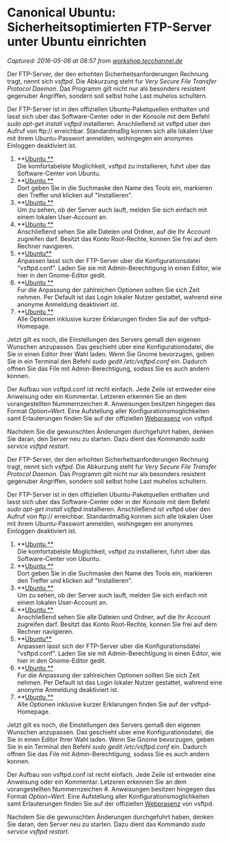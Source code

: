 # Canonical Ubuntu: Sicherheitsoptimierten FTP-Server unter Ubuntu einrichten

_Captured: 2016-05-06 at 08:57 from [workshop.tecchannel.de](http://workshop.tecchannel.de/a/sicherheitsoptimierten-ftp-server-unter-ubuntu-einrichten,3277761?qle=rssfeed_)_

Der FTP-Server, der den erhohten Sicherheitsanforderungen Rechnung tragt, nennt sich _vsftpd_. Die Abkurzung steht fur _Very Secure File Transfer Protocol Daemon_. Das Programm gilt nicht nur als besonders resistent gegenuber Angriffen, sondern soll selbst hohe Last muhelos schultern.

Der FTP-Server ist in den offiziellen Ubuntu-Paketquellen enthalten und lasst sich uber das Software-Center oder in der Konsole mit dem Befehl _sudo apt-get install vsftpd_ installieren. Anschließend ist vsftpd uber den Aufruf von ftp://<IP-Adresse des Rechners oder localhost> erreichbar. Standardmaßig konnen sich alle lokalen User mit ihrem Ubuntu-Passwort anmelden, wohingegen ein anonymes Einloggen deaktiviert ist.

  1. **[Ubuntu **](http://workshop.tecchannel.de/g/ubuntu-sicherheitsoptimierten-ftp-server-einrichten,38818)  
Die komfortabelste Moglichkeit, vsftpd zu installieren, fuhrt uber das Software-Center von Ubuntu.
  2. **[Ubuntu **](http://workshop.tecchannel.de/g/ubuntu-sicherheitsoptimierten-ftp-server-einrichten,38818,2)  
Dort geben Sie in die Suchmaske den Name des Tools ein, markieren den Treffer und klicken auf "Installieren".
  3. **[Ubuntu **](http://workshop.tecchannel.de/g/ubuntu-sicherheitsoptimierten-ftp-server-einrichten,38818,3)  
Um zu sehen, ob der Server auch lauft, melden Sie sich einfach mit einem lokalen User-Account an.
  4. **[Ubuntu **](http://workshop.tecchannel.de/g/ubuntu-sicherheitsoptimierten-ftp-server-einrichten,38818,4)  
Anschließend sehen Sie alle Dateien und Ordner, auf die Ihr Account zugreifen darf. Besitzt das Konto Root-Rechte, konnen Sie frei auf dem Rechner navigieren.
  5. **[Ubuntu**](http://workshop.tecchannel.de/g/ubuntu-sicherheitsoptimierten-ftp-server-einrichten,38818,5)  
Anpassen lasst sich der FTP-Server uber die Konfigurationsdatei "vsftpd.conf". Laden Sie sie mit Admin-Berechtigung in einen Editor, wie hier in den Gnome-Editor gedit.
  6. **[Ubuntu **](http://workshop.tecchannel.de/g/ubuntu-sicherheitsoptimierten-ftp-server-einrichten,38818,6)  
Fur die Anpassung der zahlreichen Optionen sollten Sie sich Zeit nehmen. Per Default ist das Login lokaler Nutzer gestattet, wahrend eine anonyme Anmeldung deaktiviert ist.
  7. **[Ubuntu **](http://workshop.tecchannel.de/g/ubuntu-sicherheitsoptimierten-ftp-server-einrichten,38818,7)  
Alle Optionen inklusive kurzer Erklarungen finden Sie auf der vsftpd-Homepage.

Jetzt gilt es noch, die Einstellungen des Servers gemaß den eigenen Wunschen anzupassen. Das geschieht uber eine Konfigurationsdatei, die Sie in einen Editor Ihrer Wahl laden. Wenn Sie Gnome bevorzugen, geben Sie in ein Terminal den Befehl _sudo gedit /etc/vsftpd.conf_ ein. Dadurch offnen Sie das File mit Admin-Berechtigung, sodass Sie es auch andern konnen.

Der Aufbau von vsftpd.conf ist recht einfach. Jede Zeile ist entweder eine Anweisung oder ein Kommentar. Letzeren erkennen Sie an dem vorangestellten Nummernzeichen #. Anweisungen besitzen hingegen das Format _Option=Wert_. Eine Aufstellung aller Konfigurationsmoglichkeiten samt Erlauterungen finden Sie auf der offiziellen [Webprasenz](https://security.appspot.com/vsftpd/vsftpd_conf.html) von vsftpd.

Nachdem Sie die gewunschten Änderungen durchgefuhrt haben, denken Sie daran, den Server neu zu starten. Dazu dient das Kommando _sudo service vsftpd restart_.

  


Der FTP-Server, der den erhohten Sicherheitsanforderungen Rechnung tragt, nennt sich _vsftpd_. Die Abkurzung steht fur _Very Secure File Transfer Protocol Daemon_. Das Programm gilt nicht nur als besonders resistent gegenuber Angriffen, sondern soll selbst hohe Last muhelos schultern.

Der FTP-Server ist in den offiziellen Ubuntu-Paketquellen enthalten und lasst sich uber das Software-Center oder in der Konsole mit dem Befehl _sudo apt-get install vsftpd_ installieren. Anschließend ist vsftpd uber den Aufruf von ftp://<IP-Adresse des Rechners oder localhost> erreichbar. Standardmaßig konnen sich alle lokalen User mit ihrem Ubuntu-Passwort anmelden, wohingegen ein anonymes Einloggen deaktiviert ist.

  1. **[Ubuntu **](http://workshop.tecchannel.de/g/ubuntu-sicherheitsoptimierten-ftp-server-einrichten,38818)  
Die komfortabelste Moglichkeit, vsftpd zu installieren, fuhrt uber das Software-Center von Ubuntu.
  2. **[Ubuntu **](http://workshop.tecchannel.de/g/ubuntu-sicherheitsoptimierten-ftp-server-einrichten,38818,2)  
Dort geben Sie in die Suchmaske den Name des Tools ein, markieren den Treffer und klicken auf "Installieren".
  3. **[Ubuntu **](http://workshop.tecchannel.de/g/ubuntu-sicherheitsoptimierten-ftp-server-einrichten,38818,3)  
Um zu sehen, ob der Server auch lauft, melden Sie sich einfach mit einem lokalen User-Account an.
  4. **[Ubuntu **](http://workshop.tecchannel.de/g/ubuntu-sicherheitsoptimierten-ftp-server-einrichten,38818,4)  
Anschließend sehen Sie alle Dateien und Ordner, auf die Ihr Account zugreifen darf. Besitzt das Konto Root-Rechte, konnen Sie frei auf dem Rechner navigieren.
  5. **[Ubuntu**](http://workshop.tecchannel.de/g/ubuntu-sicherheitsoptimierten-ftp-server-einrichten,38818,5)  
Anpassen lasst sich der FTP-Server uber die Konfigurationsdatei "vsftpd.conf". Laden Sie sie mit Admin-Berechtigung in einen Editor, wie hier in den Gnome-Editor gedit.
  6. **[Ubuntu **](http://workshop.tecchannel.de/g/ubuntu-sicherheitsoptimierten-ftp-server-einrichten,38818,6)  
Fur die Anpassung der zahlreichen Optionen sollten Sie sich Zeit nehmen. Per Default ist das Login lokaler Nutzer gestattet, wahrend eine anonyme Anmeldung deaktiviert ist.
  7. **[Ubuntu **](http://workshop.tecchannel.de/g/ubuntu-sicherheitsoptimierten-ftp-server-einrichten,38818,7)  
Alle Optionen inklusive kurzer Erklarungen finden Sie auf der vsftpd-Homepage.

Jetzt gilt es noch, die Einstellungen des Servers gemaß den eigenen Wunschen anzupassen. Das geschieht uber eine Konfigurationsdatei, die Sie in einen Editor Ihrer Wahl laden. Wenn Sie Gnome bevorzugen, geben Sie in ein Terminal den Befehl _sudo gedit /etc/vsftpd.conf_ ein. Dadurch offnen Sie das File mit Admin-Berechtigung, sodass Sie es auch andern konnen.

Der Aufbau von vsftpd.conf ist recht einfach. Jede Zeile ist entweder eine Anweisung oder ein Kommentar. Letzeren erkennen Sie an dem vorangestellten Nummernzeichen #. Anweisungen besitzen hingegen das Format _Option=Wert_. Eine Aufstellung aller Konfigurationsmoglichkeiten samt Erlauterungen finden Sie auf der offiziellen [Webprasenz](https://security.appspot.com/vsftpd/vsftpd_conf.html) von vsftpd.

Nachdem Sie die gewunschten Änderungen durchgefuhrt haben, denken Sie daran, den Server neu zu starten. Dazu dient das Kommando _sudo service vsftpd restart_.
